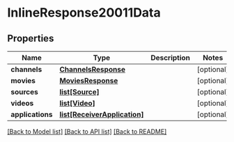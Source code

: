 # InlineResponse20011Data

## Properties
Name | Type | Description | Notes
------------ | ------------- | ------------- | -------------
**channels** | [**ChannelsResponse**](ChannelsResponse.md) |  | [optional] 
**movies** | [**MoviesResponse**](MoviesResponse.md) |  | [optional] 
**sources** | [**list[Source]**](Source.md) |  | [optional] 
**videos** | [**list[Video]**](Video.md) |  | [optional] 
**applications** | [**list[ReceiverApplication]**](ReceiverApplication.md) |  | [optional] 

[[Back to Model list]](../README.md#documentation-for-models) [[Back to API list]](../README.md#documentation-for-api-endpoints) [[Back to README]](../README.md)


